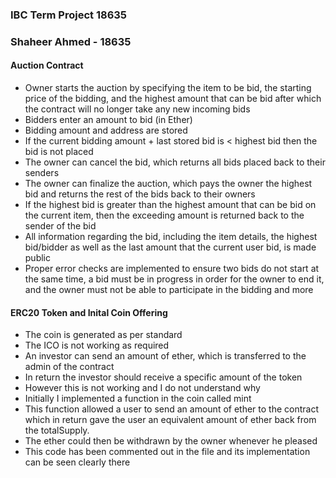 ### IBC Term Project 18635
### Shaheer Ahmed - 18635

#### Auction Contract
 - Owner starts the auction by specifying the item to be bid, the starting price of the bidding, and the highest amount that can be bid after which the contract will no longer take any new incoming bids
 - Bidders enter an amount to bid (in Ether)
 - Bidding amount and address are stored
 - If the current bidding amount + last stored bid is < highest bid then the bid is not placed
 - The owner can cancel the bid, which returns all bids placed back to their senders
 - The owner can finalize the auction, which pays the owner the highest bid and returns the rest of the bids back to their owners
 - If the highest bid is greater than the highest amount that can be bid on the current item, then the exceeding amount is returned back to the sender of the bid
 - All information regarding the bid, including the item details, the highest bid/bidder as well as the last amount that the current user bid, is made public
 - Proper error checks are implemented to ensure two bids do not start at the same time, a bid must be in progress in order for the owner to end it, and the owner must not be able to participate in the bidding and more
#### ERC20 Token and Inital Coin Offering
 - The coin is generated as per standard
 - The ICO is not working as required
 - An investor can send an amount of ether, which is transferred to the admin of the contract
 - In return the investor should receive a specific amount of the token
 - However this is not working and I do not understand why
 - Initially I implemented a function in the coin called mint
 - This function allowed a user to send an amount of ether to the contract which in return gave the user an equivalent amount of ether back from the totalSupply.
 - The ether could then be withdrawn by the owner whenever he pleased
 - This code has been commented out in the file and its implementation can be seen clearly there
